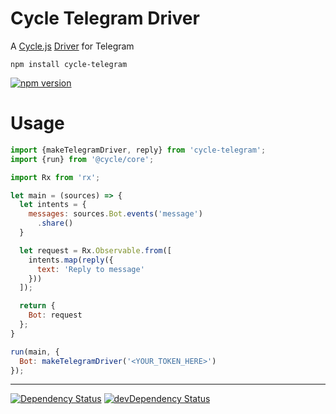 # Cycle Telegram Driver

A  [Cycle.js](http://cycle.js.org) [Driver](http://cycle.js.org/drivers.html) for Telegram

```
npm install cycle-telegram
```

[![npm version](https://badge.fury.io/js/cycle-telegram.svg)](https://badge.fury.io/js/cycle-telegram)

# Usage

```js
import {makeTelegramDriver, reply} from 'cycle-telegram';
import {run} from '@cycle/core';

import Rx from 'rx';

let main = (sources) => {
  let intents = {
    messages: sources.Bot.events('message')
      .share()
  }

  let request = Rx.Observable.from([
    intents.map(reply({
      text: 'Reply to message'
    }))
  ]);

  return {
    Bot: request
  };
}

run(main, {
  Bot: makeTelegramDriver('<YOUR_TOKEN_HERE>')
});
```

- - -

[![Dependency Status](https://david-dm.org/goodmind/cycle-telegram.svg)](https://david-dm.org/goodmind/cycle-telegram)
[![devDependency Status](https://david-dm.org/goodmind/cycle-telegram/dev-status.svg)](https://david-dm.org/goodmind/cycle-telegram#info=devDependencies)
